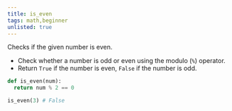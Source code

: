 ```yaml
---
title: is_even
tags: math,beginner
unlisted: true
---
```


Checks if the given number is even.

- Check whether a number is odd or even using the modulo (`%`) operator.
- Return `True` if the number is even, `False` if the number is odd.

```py
def is_even(num):
  return num % 2 == 0
```

```py
is_even(3) # False
```
